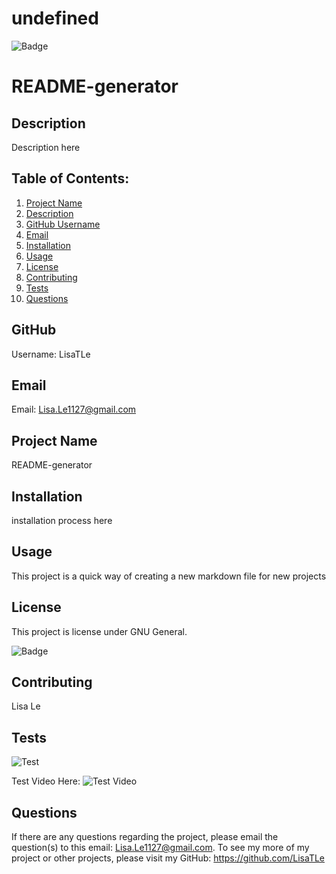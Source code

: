 # undefined

![Badge](https://img.shields.io/badge/license-passing-pink)

  <h1> README-generator </h1>

## Description

Description here

## Table of Contents:

1. [Project Name](#project-name)
2. [Description](#description)
3. [GitHub Username](#github)
4. [Email](#email)
5. [Installation](#installation)
6. [Usage](#usage)
7. [License](#license)
8. [Contributing](#contributing)
9. [Tests](#tests)
10. [Questions](#questions)

## GitHub

Username: LisaTLe

## Email

Email: Lisa.Le1127@gmail.com

## Project Name

README-generator

## Installation

installation process here

## Usage

This project is a quick way of creating a new markdown file for new projects

## License

This project is license under GNU General.

![Badge](https://img.shields.io/badge/license-${license}-pink)

## Contributing

Lisa Le

## Tests

![Test](../assets/GIF/README-generator_%20Jun%2025%2C%202022.gif)

Test Video Here: ![Test Video](https://drive.google.com/file/d/14_sqehF5Fxo0kp6x4yTv6dIQwyp-8uR9/view)

## Questions

If there are any questions regarding the project, please email the question(s) to this email: Lisa.Le1127@gmail.com.
To see my more of my project or other projects, please visit my GitHub: https://github.com/LisaTLe
